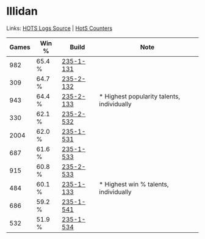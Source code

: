 # Illidan

Links: [HOTS Logs Source](https://www.hotslogs.com/Sitewide/HeroDetails?Hero=Illidan) | [HotS Counters](http://hotscounters.com/#/hero/Illidan)

Games  | Win %  | Build     | Note
-----  | -----  | -----     | ----
982    | 65.4 % | [235-1-131](http://www.heroesfire.com/hots/talent-calculator/illidan#l7QR) | 
309    | 64.7 % | [235-2-132](http://www.heroesfire.com/hots/talent-calculator/illidan#l7g4) | 
943    | 64.4 % | [235-2-133](http://www.heroesfire.com/hots/talent-calculator/illidan#l7g5) | * Highest popularity talents, individually
330    | 62.1 % | [235-2-532](http://www.heroesfire.com/hots/talent-calculator/illidan#l7mK) | 
2004   | 62.0 % | [235-1-531](http://www.heroesfire.com/hots/talent-calculator/illidan#l7Wh) | 
687    | 61.6 % | [235-1-533](http://www.heroesfire.com/hots/talent-calculator/illidan#l7Wj) | 
915    | 60.8 % | [235-2-533](http://www.heroesfire.com/hots/talent-calculator/illidan#l7mL) | 
484    | 60.1 % | [235-1-133](http://www.heroesfire.com/hots/talent-calculator/illidan#l7QT) | * Highest win % talents, individually
686    | 59.2 % | [235-1-541](http://www.heroesfire.com/hots/talent-calculator/illidan#l7Wr) | 
532    | 51.9 % | [235-1-534](http://www.heroesfire.com/hots/talent-calculator/illidan#l7Wk) | 
